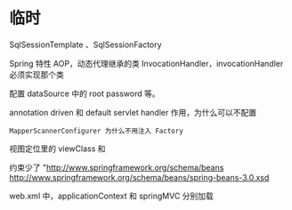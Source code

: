 # 临时

SqlSessionTemplate 、SqlSessionFactory

Spring 特性 AOP，动态代理继承的类 InvocationHandler，invocationHandler 必须实现那个类

<properties> 配置 dataSource 中的 root password 等。

annotation driven 和 default servlet handler 作用，为什么可以不配置

``` 
MapperScannerConfigurer 为什么不用注入 Factory
```

视图定位里的 viewClass 和

约束少了 "http://www.springframework.org/schema/beans http://www.springframework.org/schema/beans/spring-beans-3.0.xsd

web.xml 中，applicationContext 和 springMVC 分别加载